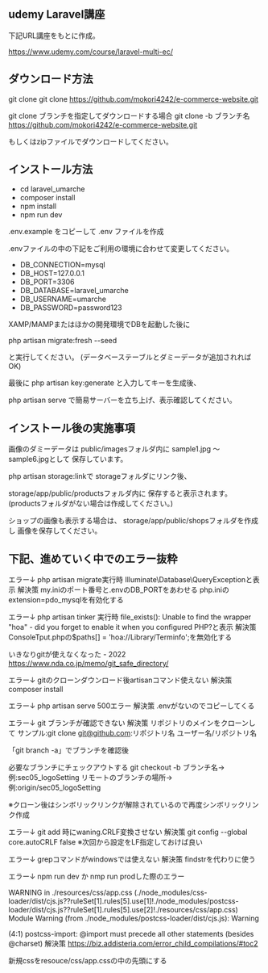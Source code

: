 ## udemy Laravel講座
下記URL講座をもとに作成。

https://www.udemy.com/course/laravel-multi-ec/

## ダウンロード方法

git clone
git clone https://github.com/mokori4242/e-commerce-website.git

git clone ブランチを指定してダウンロードする場合
git clone -b ブランチ名 https://github.com/mokori4242/e-commerce-website.git

もしくはzipファイルでダウンロードしてください。

## インストール方法

- cd laravel_umarche
- composer install
- npm install
- npm run dev


.env.example をコピーして .env ファイルを作成

.envファイルの中の下記をご利用の環境に合わせて変更してください。

- DB_CONNECTION=mysql
- DB_HOST=127.0.0.1
- DB_PORT=3306
- DB_DATABASE=laravel_umarche
- DB_USERNAME=umarche
- DB_PASSWORD=password123

XAMP/MAMPまたはほかの開発環境でDBを起動した後に

php artisan migrate:fresh --seed

と実行してください。 (データベーステーブルとダミーデータが追加されればOK)

最後に
php artisan key:generate
と入力してキーを生成後、

php artisan serve
で簡易サーバーを立ち上げ、表示確認してください。

## インストール後の実施事項

画像のダミーデータは
public/imagesフォルダ内に
sample1.jpg ～ sample6.jpgとして
保存しています。

php artisan storage:linkで
storageフォルダにリンク後、

storage/app/public/productsフォルダ内に
保存すると表示されます。
(productsフォルダがない場合は作成してください。)

ショップの画像も表示する場合は、
storage/app/public/shopsフォルダを作成し
画像を保存してください。

## 下記、進めていく中でのエラー抜粋

エラー↓
php artisan migrate実行時
Illuminate\Database\QueryExceptionと表示
解決策
my.iniのポート番号と.envのDB_PORTをあわせる
php.iniのextension=pdo_mysqlを有効化する

エラー↓
php artisan tinker 実行時
file_exists(): Unable to find the wrapper "hoa" - did you forget to enable it when you configured PHP?と表示
解決策
ConsoleTput.phpの$paths[] = 'hoa://Library/Terminfo';を無効化する

いきなりgitが使えなくなった - 2022
https://www.nda.co.jp/memo/git_safe_directory/

エラー↓
gitのクローンダウンロード後artisanコマンド使えない
解決策
composer install

エラー↓
php artisan serve 500エラー
解決策
.envがないのでコピーしてくる

エラー↓
git ブランチが確認できない
解決策
リポジトリのメインをクローンして
サンプル:git clone git@github.com:リポジトリ名 ユーザー名/リポジトリ名

「git branch -a」でブランチを確認後

必要なブランチにチェックアウトする
git checkout -b ブランチ名->例:sec05_logoSetting リモートのブランチの場所->例:origin/sec05_logoSetting

※クローン後はシンボリックリンクが解除されているので再度シンボリックリンク作成

エラー↓
git add 時にwaning.CRLF変換させない
解決策
git config --global core.autoCRLF false
※次回から設定をLF指定しておけば良い

エラー↓
grepコマンドがwindowsでは使えない
解決策
findstrを代わりに使う

エラー↓
npm run dev か nmp run prodした際のエラー

  WARNING in ./resources/css/app.css (./node_modules/css-loader/dist/cjs.js??ruleSet[1].rules[5].use[1]!./node_modules/postcss-loader/dist/cjs.js??ruleSet[1].rules[5].use[2]!./resources/css/app.css)
  Module Warning (from ./node_modules/postcss-loader/dist/cjs.js):
  Warning

  (4:1) postcss-import: @import must precede all other statements (besides @charset)
解決策
https://biz.addisteria.com/error_child_compilations/#toc2

新規cssをresouce/css/app.cssの中の先頭にする